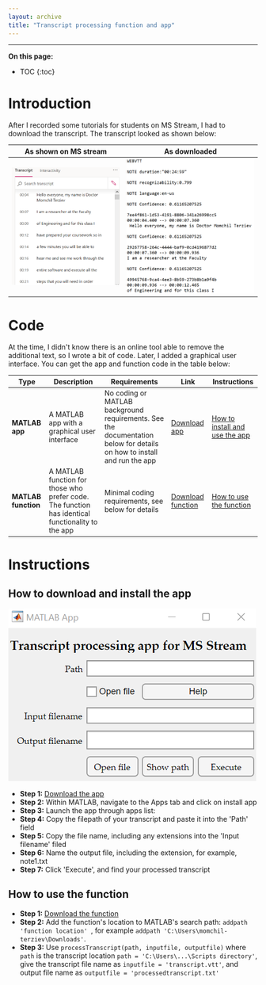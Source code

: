```yaml
---
layout: archive
title: "Transcript processing function and app"
---
```


---

**On this page:**

* TOC
{:toc}

# Introduction

After I recorded some tutorials for students on MS Stream, I had to download the transcript. The transcript looked as shown below:

| As shown on MS stream | As downloaded |
|---------------------- | ------------- |
| ![transcript example](/files/transcript-example.png) |![transcript example 2](/files/transcript-example2.png) |

# Code

At the time, I didn't know there is an online tool able to remove the additional text, so I wrote a bit of code. Later, I added a graphical user interface. You can get the app and function code in the table below:

| Type  | Description | Requirements | Link | Instructions |
| ---------- | ----------- | ------------ | ---- | ----- |
| **MATLAB app**  | A MATLAB app with a graphical user interface  | No coding or MATLAB background requirements. See the documentation below for details on how to install and run the app | [Download app](https://momchil-terziev.github.io/Code/Transcript%20processing%20app.mlappinstall) | [How to install and use the app](https://momchil-terziev.github.io/Code/Transcript-app/#how-to-download-and-install-the-app) |
| **MATLAB function**  | A MATLAB function for those who prefer code. The function has identical functionality to the app  | Minimal coding requirements, see below for details       | [Download function](https://momchil-terziev.github.io/Code/processTranscript.mlx) | [How to use the function]() |

# Instructions

## How to download and install the app

![MATLAB app](/files/transcript-app-screenshot.png) 

* **Step 1:** [Download the app](https://momchil-terziev.github.io/Code/Transcript%20processing%20app.mlappinstall)
* **Step 2:** Within MATLAB, navigate to the Apps tab and click on install app
* **Step 3:** Launch the app through apps list:
* **Step 4:** Copy the filepath of your transcript and paste it into the 'Path' field
* **Step 5:** Copy the file name, including any extensions into the 'Input filename' filed
* **Step 6:** Name the output file, including the extension, for example, note1.txt
* **Step 7:** Click 'Execute', and find your processed transcript

## How to use the function

* **Step 1:** [Download the function](https://momchil-terziev.github.io/Code/processTranscript.mlx)
* **Step 2:** Add the function's location to MATLAB's search path: `addpath 'function location' `, for example `addpath 'C:\Users\momchil-terziev\Downloads'`. 
* **Step 3:** Use `processTranscript(path, inputfile, outputfile)` where `path` is the transcript location `path = 'C:\Users\...\Scripts directory'`, give the transcript file name as `inputfile = 'transcript.vtt'`, and output file name as `outputfile = 'processedtranscript.txt'`
